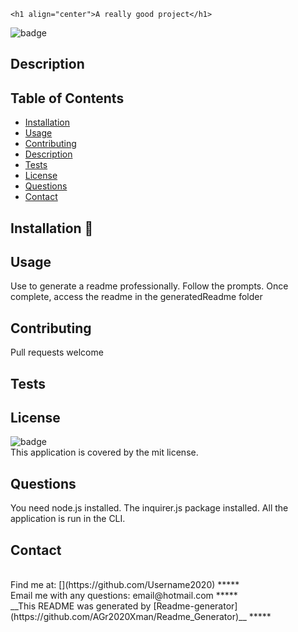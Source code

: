 
    <h1 align="center">A really good project</h1>
![badge](https://img.shields.io/badge/license-mit-green)<br />
## Description

## Table of Contents
- [Installation](#installation)
- [Usage](#usage)
- [Contributing](#contributing)
- [Description](#description)
- [Tests](#tests)
- [License](#license)
- [Questions](#questions)
- [Contact](#contact)
<a name="installation"></a>
## Installation :floppy_disk:

<a name="usage"></a>
## Usage
Use to generate a readme professionally. Follow the prompts. Once complete, access the readme in the generatedReadme folder
<a name="contributing"></a>
## Contributing
Pull requests welcome
<a name="tests"></a>
## Tests

## License
![badge](https://img.shields.io/badge/license-mit-green)
<br />
This application is covered by the mit license. 
<a name="questions"></a>
## Questions
You need node.js installed. The inquirer.js package installed. All the application is run in the CLI.<br />
<a name="contact"></a>
## Contact
<br />
Find me at: [](https://github.com/Username2020)
*****
<br />
Email me with any questions: email@hotmail.com
*****
<br />
__This README was generated by [Readme-generator](https://github.com/AGr2020Xman/Readme_Generator)__
*****
